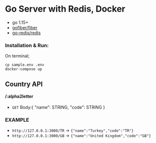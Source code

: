 # Go Server with Redis, Docker

* go 1.15+
* [gofiber/fiber](https://github.com/gofiber/fiber)
* [go-redis/redis](https://github.com/go-redis/redis)

### Installation & Run:

On terminal;

```
cp sample.env .env
docker-compose up
```

## Country API

#### /:alpha2letter

* `GET` Body:{ "name": STRING, "code": STRING }

### EXAMPLE
* `http://127.0.0.1:3000/TR` -> `{"name":"Turkey","code":"TR"}`
* `http://127.0.0.1:3000/GB` -> `{"name":"United Kingdom","code":"GB"}`
